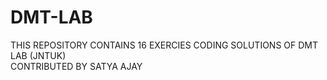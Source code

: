 # DMT-LAB
THIS REPOSITORY CONTAINS 16 EXERCIES CODING SOLUTIONS OF DMT LAB (JNTUK) <br>
CONTRIBUTED BY SATYA AJAY
